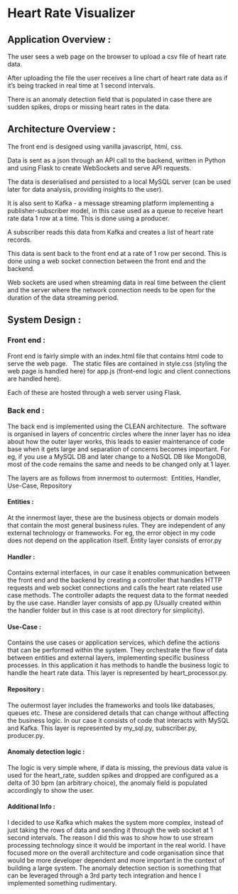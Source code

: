 # Heart Rate Visualizer

## Application Overview :

The user sees a web page on the browser to upload a csv file of heart rate data.

After uploading the file the user receives a line chart of heart rate data as if it’s being tracked in real time at 1 second intervals.

There is an anomaly detection field that is populated in case there are sudden spikes, drops or missing heart rates in the data.

## Architecture Overview :

The front end is designed using vanilla javascript, html, css.

Data is sent as a json through an API call to the backend, written in Python and using Flask to create WebSockets and serve API requests.

The data is deserialised and persisted to a local MySQL server (can be used later for data analysis, providing insights to the user).

It is also sent to Kafka - a message streaming platform implementing a publisher-subscriber model, in this case used as a queue to receive heart rate data 1 row at a time. This is done using a producer.

A subscriber reads this data from Kafka and creates a list of heart rate records.

This data is sent back to the front end at a rate of 1 row per second. This is done using a web socket connection between the front end and the backend. 

Web sockets are used when streaming data in real time between the client and the server where the network connection needs to be open for the duration of the data streaming period. 

## System Design :

### Front end :

Front end is fairly simple with an index.html file that contains html code to serve the web page.   The static files are contained in style.css (styling the web page is handled here) for app.js (front-end logic and client connections are handled here).

Each of these are hosted through a web server using Flask.

### Back end :

The back end is implemented using the CLEAN architecture.  The software is organised in layers of concentric circles where the inner layer has no idea about how the outer layer works, this leads to easier maintenance of code base when it gets large and separation of concerns becomes important. For eg, if you use a MySQL DB and later change to a NoSQL DB like MongoDB, most of the code remains the same and needs to be changed only at 1 layer.

The layers are as follows from innermost to outermost:  Entities, Handler, Use-Case, Repository

#### Entities :  

At the innermost layer, these are the business objects or domain models that contain the most general business rules. They are independent of any external technology or frameworks. For eg, the error object in my code does not depend on the application itself. Entity layer consists of error.py  

#### Handler : 

Contains external interfaces, in our case it enables communication between the front end and the backend by creating a controller that handles HTTP requests and web socket connections and calls the heart rate related use case methods. The controller adapts the request data to the format needed by the use case. Handler layer consists of app.py (Usually created within the handler folder but in this case is at root directory for simplicity).  

#### Use-Case : 

Contains the use cases or application services, which define the actions that can be performed within the system. They orchestrate the flow of data between entities and external layers, implementing specific business processes. In this application it has methods to handle the business logic to handle the heart rate data. This layer is represented by heart_processor.py.

#### Repository : 

The outermost layer includes the frameworks and tools like databases, queues etc. These are considered details that can change without affecting the business logic. In our case it consists of code that interacts with MySQL and Kafka. This layer is represented by my_sql.py, subscriber.py, producer.py.  

#### Anomaly detection logic : 

The logic is very simple where, if data is missing, the previous data value is used for the heart_rate, sudden spikes and dropped are configured as a delta of 30 bpm (an arbitrary choice), the anomaly field is populated accordingly to show the user.  

#### Additional Info :  

I decided to use Kafka which makes the system more complex, instead of just taking the rows of data and sending it through the web socket at 1 second intervals. The reason I did this was to show how to use stream processing technology since it would be important in the real world. I have focused more on the overall architecture and code organisation since that would be more developer dependent and more important in the context of building a large system. The anomaly detection section is something that can be leveraged through a 3rd party tech integration and hence I implemented something rudimentary.


 
